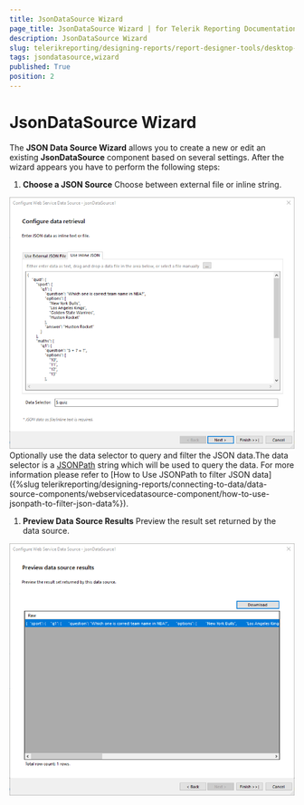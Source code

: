```yaml
---
title: JsonDataSource Wizard
page_title: JsonDataSource Wizard | for Telerik Reporting Documentation
description: JsonDataSource Wizard
slug: telerikreporting/designing-reports/report-designer-tools/desktop-designers/tools/data-source-wizards/jsondatasource-wizard
tags: jsondatasource,wizard
published: True
position: 2
---
```


# JsonDataSource Wizard



The __JSON Data Source Wizard__ allows you to create a new or edit an existing         __JsonDataSource__ component based on several settings.         After the wizard appears you have to perform the following steps:       


1. __Choose a JSON Source__ Choose between external file or inline string.  

  ![Json Data Source Source](images/DataSources/JsonDataSourceSource.png)Optionally use the data selector to query and filter the JSON data.The data selector is a                 [JSONPath](https://www.newtonsoft.com/json/help/html/QueryJsonSelectTokenJsonPath.htm)                string which will be used to query the data. For more information please refer to               [How to Use JSONPath to filter JSON data]({%slug telerikreporting/designing-reports/connecting-to-data/data-source-components/webservicedatasource-component/how-to-use-jsonpath-to-filter-json-data%}).             

1. __Preview Data Source Results__ Preview the result set returned by the data source.  

  ![Json Data Source Preview](images/DataSources/JsonDataSourcePreview.png)

